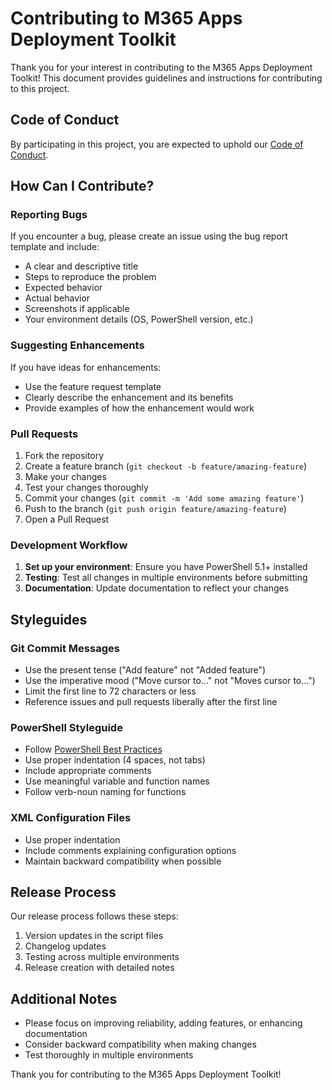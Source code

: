 # Contributing to M365 Apps Deployment Toolkit

Thank you for your interest in contributing to the M365 Apps Deployment Toolkit! This document provides guidelines and instructions for contributing to this project.

## Code of Conduct

By participating in this project, you are expected to uphold our [Code of Conduct](./CODE_OF_CONDUCT.md).

## How Can I Contribute?

### Reporting Bugs

If you encounter a bug, please create an issue using the bug report template and include:

- A clear and descriptive title
- Steps to reproduce the problem
- Expected behavior
- Actual behavior
- Screenshots if applicable
- Your environment details (OS, PowerShell version, etc.)

### Suggesting Enhancements

If you have ideas for enhancements:

- Use the feature request template
- Clearly describe the enhancement and its benefits
- Provide examples of how the enhancement would work

### Pull Requests

1. Fork the repository
2. Create a feature branch (`git checkout -b feature/amazing-feature`)
3. Make your changes
4. Test your changes thoroughly
5. Commit your changes (`git commit -m 'Add some amazing feature'`)
6. Push to the branch (`git push origin feature/amazing-feature`)
7. Open a Pull Request

### Development Workflow

1. **Set up your environment**: Ensure you have PowerShell 5.1+ installed
2. **Testing**: Test all changes in multiple environments before submitting
3. **Documentation**: Update documentation to reflect your changes

## Styleguides

### Git Commit Messages

- Use the present tense ("Add feature" not "Added feature")
- Use the imperative mood ("Move cursor to..." not "Moves cursor to...")
- Limit the first line to 72 characters or less
- Reference issues and pull requests liberally after the first line

### PowerShell Styleguide

- Follow [PowerShell Best Practices](https://docs.microsoft.com/en-us/powershell/scripting/developer/cmdlet/strongly-encouraged-development-guidelines)
- Use proper indentation (4 spaces, not tabs)
- Include appropriate comments
- Use meaningful variable and function names
- Follow verb-noun naming for functions

### XML Configuration Files

- Use proper indentation
- Include comments explaining configuration options
- Maintain backward compatibility when possible

## Release Process

Our release process follows these steps:

1. Version updates in the script files
2. Changelog updates
3. Testing across multiple environments
4. Release creation with detailed notes

## Additional Notes

- Please focus on improving reliability, adding features, or enhancing documentation
- Consider backward compatibility when making changes
- Test thoroughly in multiple environments

Thank you for contributing to the M365 Apps Deployment Toolkit!

